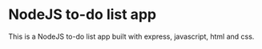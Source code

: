 # NodeJS to-do list app
This is a NodeJS to-do list app built with express, javascript, html and css.
